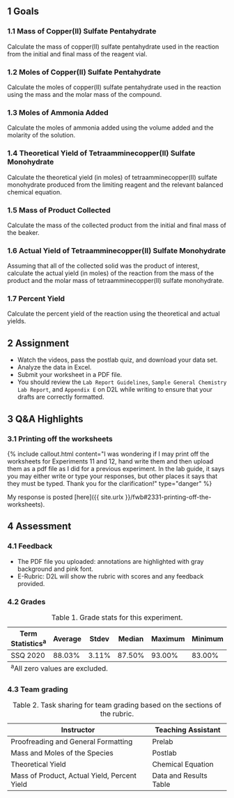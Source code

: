 ## 1 Goals

### 1.1 Mass of Copper(II) Sulfate Pentahydrate

Calculate the mass of copper(II) sulfate pentahydrate used in the reaction from the initial and final mass of the reagent vial.

### 1.2 Moles of Copper(II) Sulfate Pentahydrate

Calculate the moles of copper(II) sulfate pentahydrate used in the reaction using the mass and the molar mass of the compound.

### 1.3 Moles of Ammonia Added

Calculate the moles of ammonia added using the volume added and the molarity of the solution.

### 1.4 Theoretical Yield of Tetraamminecopper(II) Sulfate Monohydrate

Calculate the theoretical yield (in moles) of tetraamminecopper(II) sulfate monohydrate produced from the limiting reagent and the relevant balanced chemical equation.

### 1.5 Mass of Product Collected

Calculate the mass of the collected product from the initial and final mass of the beaker.

### 1.6 Actual Yield of Tetraamminecopper(II) Sulfate Monohydrate

Assuming that all of the collected solid was the product of interest, calculate the actual yield (in moles) of the reaction from the mass of the product and the molar mass of tetraamminecopper(II) sulfate monohydrate.

### 1.7 Percent Yield

Calculate the percent yield of the reaction using the theoretical and actual yields.

## 2 Assignment

- Watch the videos, pass the postlab quiz, and download your data set.
- Analyze the data in Excel.
- Submit your worksheet in a PDF file.
- You should review the `Lab Report Guidelines`, `Sample General Chemistry Lab Report`, and `Appendix E` on D2L while writing to ensure that your drafts are correctly formatted.

## 3 Q&A Highlights

### 3.1 Printing off the worksheets

{% include callout.html content="I was wondering if I may print off the worksheets for Experiments 11 and 12, hand write them and then upload them as a pdf file as I did for a previous experiment. In the lab guide, it says you may either write or type your responses, but other places it says that they must be typed. Thank you for the clarification!" type="danger" %}

My response is posted [here]({{ site.urlx }}/fwb#2331-printing-off-the-worksheets).

## 4 Assessment 

### 4.1 Feedback

- The PDF file you uploaded: annotations are highlighted with gray background and pink font.
- E-Rubric: D2L will show the rubric with scores and any feedback provided.

### 4.2 Grades 

<table>
<caption>Table 1. Grade stats for this experiment.</caption>
<thead>
  <tr>
    <th>Term Statistics<sup>a</sup></th>
    <th>Average</th>
    <th>Stdev</th>
    <th>Median</th>
    <th>Maximum</th>
    <th>Minimum</th>
  </tr>
</thead>
<tfoot>
    <tr>
        <td colspan="6"><sup>a</sup>All zero values are excluded.</td>
    </tr>
</tfoot>
<tbody>
  <tr>
    <td>SSQ 2020</td>
    <td>88.03%</td>
    <td>3.11%</td>
    <td>87.50%</td>
    <td>93.00%</td>
    <td>83.00%</td>
  </tr>
</tbody>
</table>

### 4.3 Team grading 

<table>
<caption>Table 2. Task sharing for team grading based on the sections of the rubric.</caption>
<thead>
  <tr>
    <th>Instructor</th>
    <th>Teaching Assistant</th>
  </tr>
</thead>
<tbody>
  <tr>
    <td>Proofreading and General Formatting</td>
    <td>Prelab</td>
  </tr>
  <tr>
    <td>Mass and Moles of the Species</td>
    <td>Postlab</td>
  </tr>
  <tr>
    <td>Theoretical Yield</td>
    <td>Chemical Equation</td>
  </tr>
  <tr>
    <td>Mass of Product, Actual Yield, Percent Yield</td>
    <td>Data and Results Table</td>
  </tr>            
</tbody>
</table>